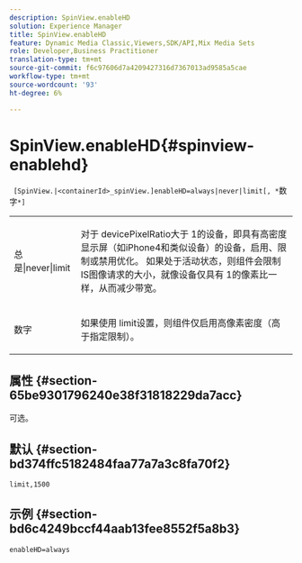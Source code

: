 ```yaml
---
description: SpinView.enableHD
solution: Experience Manager
title: SpinView.enableHD
feature: Dynamic Media Classic,Viewers,SDK/API,Mix Media Sets
role: Developer,Business Practitioner
translation-type: tm+mt
source-git-commit: f6c97606d7a4209427316d7367013ad9585a5cae
workflow-type: tm+mt
source-wordcount: '93'
ht-degree: 6%

---
```



# SpinView.enableHD{#spinview-enablehd}

` [SpinView.|<containerId>_spinView.]enableHD=always|never|limit[, *`数字`*]`

<table id="table_8929B59833DE4E1C89FA4BCF07309809"> 
 <tbody> 
  <tr> 
   <td colname="col1"> <p> <span class="codeph"> 总是|never|limit</span> </p> </td> 
   <td colname="col2"> <p> 对于<span class="codeph"> devicePixelRatio</span>大于<span class="codeph"> 1</span>的设备，即具有高密度显示屏（如iPhone4和类似设备）的设备，启用、限制或禁用优化。 如果处于活动状态，则组件会限制IS图像请求的大小，就像设备仅具有<span class="codeph"> 1</span>的像素比一样，从而减少带宽。 </p> </td> 
  </tr> 
  <tr> 
   <td colname="col1"> <p> <span class="codeph"><span class="varname"> 数字</span></span> </p> </td> 
   <td colname="col2"> <p> 如果使用<span class="codeph"> limit</span>设置，则组件仅启用高像素密度（高于指定限制）。 </p> </td> 
  </tr> 
 </tbody> 
</table>

## 属性 {#section-65be9301796240e38f31818229da7acc}

可选。

## 默认 {#section-bd374ffc5182484faa77a7a3c8fa70f2}

`limit,1500`

## 示例 {#section-bd6c4249bccf44aab13fee8552f5a8b3}

`enableHD=always`
